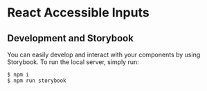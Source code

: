 # React Accessible Inputs

## Development and Storybook
You can easily develop and interact with your components by using Storybook. To run the local server, simply run:

```
$ npm i
$ npm run storybook
```
